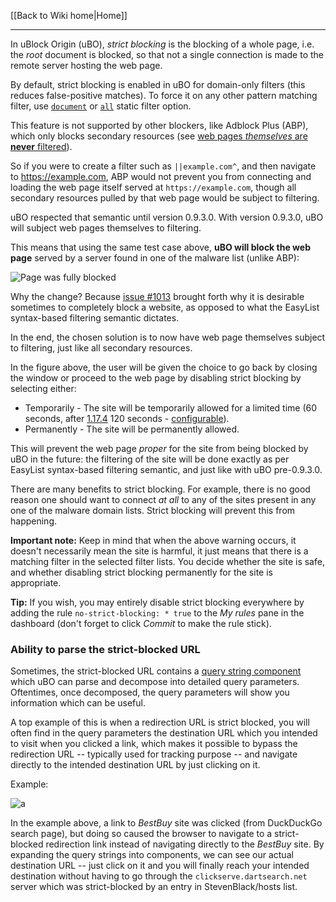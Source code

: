 [[Back to Wiki home|Home]]

***
In uBlock Origin (uBO), _strict blocking_ is the blocking of a whole page, i.e. the _root_ document is blocked, so that not a single connection is made to the remote server hosting the web page.

By default, strict blocking is enabled in uBO for domain-only filters (this reduces false-positive matches). To force it on any other pattern matching filter, use [`document`](./Static-filter-syntax#document) or [`all`](./Static-filter-syntax#all) static filter option.

This feature is not supported by other blockers, like Adblock Plus (ABP), which only blocks secondary resources (see [web pages _themselves_ are **never** filtered](https://forum.adblockplus.org/viewtopic.php?t=18774#p85439)).

So if you were to create a filter such as `||example.com^`, and then navigate to <https://example.com>, ABP would not prevent you from connecting and loading the web page itself served at `https://example.com`, though all secondary resources pulled by that web page would be subject to filtering.

uBO respected that semantic until version 0.9.3.0. With version 0.9.3.0, uBO will subject web pages themselves to filtering.

This means that using the same test case above, **uBO will block the web page** served by a server found in one of the malware list (unlike ABP):

![Page was fully blocked](https://user-images.githubusercontent.com/585534/189539077-9e2c8e46-7de0-42c0-9e1d-34b9a31a39a5.png)

Why the change? Because [issue #1013](https://github.com/chrisaljoudi/uBlock/issues/1013) brought forth why it is desirable sometimes to completely block a website, as opposed to what the EasyList syntax-based filtering semantic dictates.

In the end, the chosen solution is to now have web page themselves subject to filtering, just like all secondary resources.

In the figure above, the user will be given the choice to go back by closing the window or proceed to the web page by disabling strict blocking by selecting either:

- Temporarily - The site will be temporarily allowed for a limited time (60 seconds, after [1.17.4](https://github.com/gorhill/uBlock/releases/tag/1.17.4) 120 seconds - [configurable](./Advanced-settings#strictblockingbypassduration)).
- Permanently - The site will be permanently allowed.

This will prevent the web page _proper_ for the site from being blocked by uBO in the future: the filtering of the site will be done exactly as per EasyList syntax-based filtering semantic, and just like with uBO pre-0.9.3.0.

There are many benefits to strict blocking. For example, there is no good reason one should want to connect _at all_ to any of the sites present in any one of the malware domain lists. Strict blocking will prevent this from happening.

**Important note:** Keep in mind that when the above warning occurs, it doesn't necessarily mean the site is harmful, it just means that there is a matching filter in the selected filter lists. You decide whether the site is safe, and whether disabling strict blocking permanently for the site is appropriate.

**Tip:** If you wish, you may entirely disable strict blocking everywhere by adding the rule `no-strict-blocking: * true` to the _My rules_ pane in the dashboard (don't forget to click _Commit_ to make the rule stick).

### Ability to parse the strict-blocked URL

Sometimes, the strict-blocked URL contains a [query string component](https://en.wikipedia.org/wiki/Query_string) which uBO can parse and decompose into detailed query parameters. Oftentimes, once decomposed, the query parameters will show you information which can be useful.

A top example of this is when a redirection URL is strict blocked, you will often find in the query parameters the destination URL which you intended to visit when you clicked a link, which makes it possible to bypass the redirection URL -- typically used for tracking purpose -- and navigate directly to the intended destination URL by just clicking on it.

Example:

![a](https://user-images.githubusercontent.com/585534/189539478-5b9d454b-67aa-4e85-9a2f-e8eb3f0accc7.png)

In the example above, a link to _BestBuy_ site was clicked (from DuckDuckGo search page), but doing so caused the browser to navigate to a strict-blocked redirection link instead of navigating directly to the _BestBuy_ site. By expanding the query strings into components, we can see our actual destination URL -- just click on it and you will finally reach your intended destination without having to go through the `clickserve.dartsearch.net` server which was strict-blocked by an entry in StevenBlack/hosts list.
